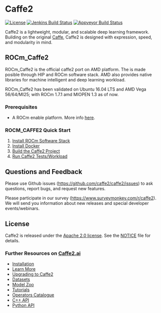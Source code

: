 # Caffe2

[![License](https://img.shields.io/badge/License-Apache%202.0-brightgreen.svg)](https://opensource.org/licenses/Apache-2.0)
[![Jenkins Build Status](https://ci.pytorch.org/jenkins/job/caffe2-master/badge/icon)](https://ci.pytorch.org/jenkins/job/caffe2-master)
[![Appveyor Build Status](https://img.shields.io/appveyor/ci/Yangqing/caffe2.svg)](https://ci.appveyor.com/project/Yangqing/caffe2)

Caffe2 is a lightweight, modular, and scalable deep learning framework. Building on the original [Caffe](http://caffe.berkeleyvision.org), Caffe2 is designed with expression, speed, and modularity in mind.

## ROCm_Caffe2
ROCm_Caffe2 is the official caffe2 port on AMD platform. The is made posible through HIP and ROCm software stack. AMD also provides native libraries for machine intelligent and deep learning workload. 

ROCm_Caffe2 has been validated on Ubuntu 16.04 LTS and AMD Vega 56/64/MI25; with ROCm 1.7.1 amd MIOPEN 1.3 as of now.

### Prerequisites
* A ROCm enable platform. More info [here](https://rocm.github.io/install.html).

### ROCM_CAFFE2 Quick Start
1. [Install ROCm Software Stack](https://github.com/ROCmSoftwarePlatform/rocm_caffe2/blob/AMD_develop/rocm_docs/caffe2-install-basic.md)
2. [Install Docker](https://github.com/ROCmSoftwarePlatform/rocm_caffe2/blob/AMD_develop/rocm_docs/caffe2-docker.md)
3. [Build the Caffe2 Project](https://github.com/ROCmSoftwarePlatform/rocm_caffe2/blob/AMD_develop/rocm_docs/caffe2-build.md)
4. [Run Caffe2 Tests/Workload](https://github.com/ROCmSoftwarePlatform/rocm_caffe2/blob/AMD_develop/rocm_docs/caffe2-quickstart.md)

## Questions and Feedback

Please use Github issues (https://github.com/caffe2/caffe2/issues) to ask questions, report bugs, and request new features.

Please participate in our survey (https://www.surveymonkey.com/r/caffe2). We will send you information about new releases and special developer events/webinars.


## License

Caffe2 is released under the [Apache 2.0 license](https://github.com/caffe2/caffe2/blob/master/LICENSE). See the [NOTICE](https://github.com/caffe2/caffe2/blob/master/NOTICE) file for details.

### Further Resources on [Caffe2.ai](http://caffe2.ai)

* [Installation](http://caffe2.ai/docs/getting-started.html)
* [Learn More](http://caffe2.ai/docs/learn-more.html)
* [Upgrading to Caffe2](http://caffe2.ai/docs/caffe-migration.html)
* [Datasets](http://caffe2.ai/docs/datasets.html)
* [Model Zoo](http://caffe2.ai/docs/zoo.html)
* [Tutorials](http://caffe2.ai/docs/tutorials.html)
* [Operators Catalogue](http://caffe2.ai/docs/operators-catalogue.html)
* [C++ API](http://caffe2.ai/doxygen-c/html/classes.html)
* [Python API](http://caffe2.ai/doxygen-python/html/namespaces.html)

